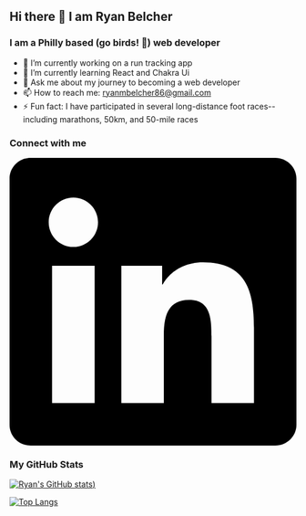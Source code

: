 ## Hi there 👋 I am Ryan Belcher

### I am a Philly based (go birds! 🦅) web developer

- 🔭 I’m currently working on a run tracking app
- 🌱 I’m currently learning React and Chakra Ui
- 💬 Ask me about my journey to becoming a web developer
- 📫 How to reach me: ryanmbelcher86@gmail.com
- ⚡ Fun fact: I have participated in several long-distance foot races-- including marathons, 50km, and 50-mile races

### Connect with me

<svg role="img" viewBox="0 0 24 24" xmlns="http://www.w3.org/2000/svg"><title>LinkedIn</title><path d="M20.447 20.452h-3.554v-5.569c0-1.328-.027-3.037-1.852-3.037-1.853 0-2.136 1.445-2.136 2.939v5.667H9.351V9h3.414v1.561h.046c.477-.9 1.637-1.85 3.37-1.85 3.601 0 4.267 2.37 4.267 5.455v6.286zM5.337 7.433c-1.144 0-2.063-.926-2.063-2.065 0-1.138.92-2.063 2.063-2.063 1.14 0 2.064.925 2.064 2.063 0 1.139-.925 2.065-2.064 2.065zm1.782 13.019H3.555V9h3.564v11.452zM22.225 0H1.771C.792 0 0 .774 0 1.729v20.542C0 23.227.792 24 1.771 24h20.451C23.2 24 24 23.227 24 22.271V1.729C24 .774 23.2 0 22.222 0h.003z"/></svg>

### My GitHub Stats

[![Ryan's GitHub stats](https://github-readme-stats.vercel.app/api?username=ryanmbelcher&show_icons=true&theme=synthwave))](https://github.com/ryanmbelcher/github-readme-stats)

[![Top Langs](https://github-readme-stats.vercel.app/api/top-langs/?username=ryanmbelcher)](https://github.com/ryanmbelcher/github-readme-stats)
